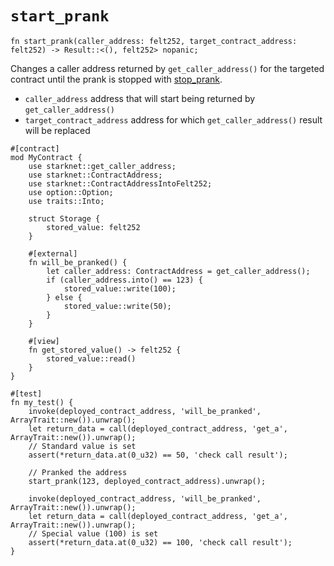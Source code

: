# `start_prank`

```cairo
fn start_prank(caller_address: felt252, target_contract_address: felt252) -> Result::<(), felt252> nopanic;
```

Changes a caller address returned by `get_caller_address()` for the targeted contract until the prank is stopped
with [stop_prank](./stop_prank.md).

- `caller_address` address that will start being returned by `get_caller_address()`
- `target_contract_address` address for which `get_caller_address()` result will be replaced

```cairo title="Example"
#[contract]
mod MyContract {
    use starknet::get_caller_address;
    use starknet::ContractAddress;
    use starknet::ContractAddressIntoFelt252;
    use option::Option;
    use traits::Into;

    struct Storage {
        stored_value: felt252
    }

    #[external]
    fn will_be_pranked() {
        let caller_address: ContractAddress = get_caller_address();
        if (caller_address.into() == 123) {
            stored_value::write(100);
        } else {
            stored_value::write(50);
        }
    }
    
    #[view]
    fn get_stored_value() -> felt252 {
        stored_value::read()
    }
}

#[test]
fn my_test() {
    invoke(deployed_contract_address, 'will_be_pranked', ArrayTrait::new()).unwrap();
    let return_data = call(deployed_contract_address, 'get_a', ArrayTrait::new()).unwrap();
    // Standard value is set
    assert(*return_data.at(0_u32) == 50, 'check call result');
    
    // Pranked the address
    start_prank(123, deployed_contract_address).unwrap();
    
    invoke(deployed_contract_address, 'will_be_pranked', ArrayTrait::new()).unwrap();
    let return_data = call(deployed_contract_address, 'get_a', ArrayTrait::new()).unwrap();
    // Special value (100) is set
    assert(*return_data.at(0_u32) == 100, 'check call result');
}
```